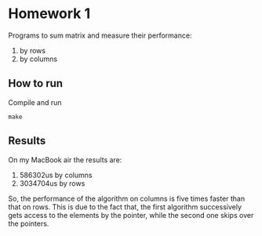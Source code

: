 # Homework 1
Programs to sum matrix and measure their performance:
1) by rows
2) by columns
## How to run
Compile and run
```
make
```
## Results
On my MacBook air the results are:
1) 586302us by columns
2) 3034704us by rows

So, the performance of the algorithm on columns is five times faster than that on rows. 
This is due to the fact that, the first algorithm successively gets access to the elements by the pointer, while the second one skips over the pointers.
